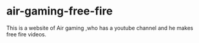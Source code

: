 # air-gaming-free-fire
This is a website of Air gaming ,who has a youtube channel and he makes free fire videos.
